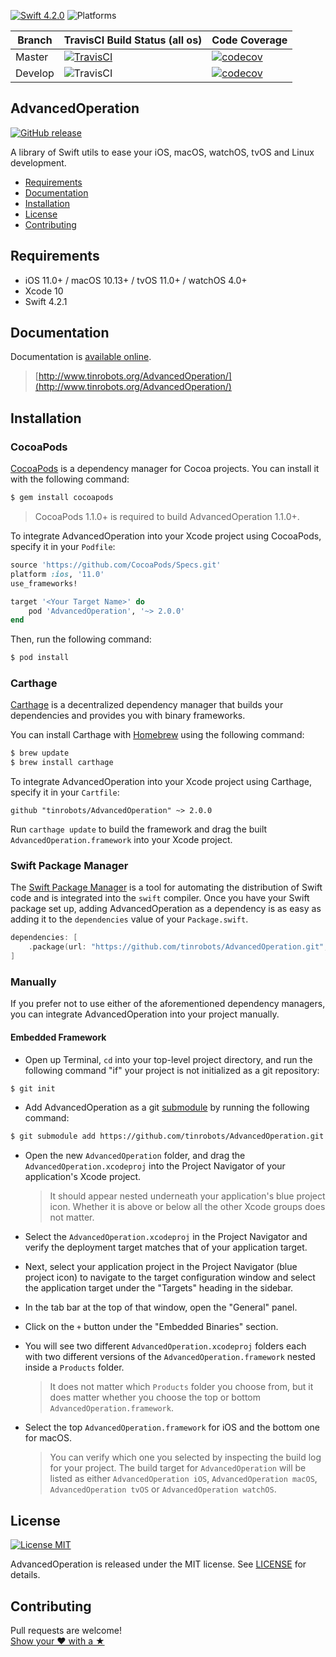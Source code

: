 [![Swift 4.2.0](https://img.shields.io/badge/Swift-4.2.0-orange.svg?style=flat)](https://developer.apple.com/swift)
![Platforms](https://img.shields.io/badge/Platform-iOS%2011%2B%20|%20macOS%2010.13+%20|%20tvOS%2011+%20|%20watchOS%204+-blue.svg) 

|Branch|TravisCI Build Status (all os)|Code Coverage
|----|----|----|
|Master|[![TravisCI](https://travis-ci.org/tinrobots/AdvancedOperation.svg?branch=master)](https://travis-ci.org/tinrobots/AdvancedOperation)|[![codecov](https://codecov.io/gh/tinrobots/AdvancedOperation/branch/master/graph/badge.svg)](https://codecov.io/gh/tinrobots/AdvancedOperation)
|Develop|![TravisCI](https://travis-ci.org/tinrobots/AdvancedOperation.svg?branch=develop)|[![codecov](https://codecov.io/gh/tinrobots/AdvancedOperation/branch/develop/graph/badge.svg)](https://codecov.io/gh/tinrobots/AdvancedOperation)

## AdvancedOperation
[![GitHub release](https://img.shields.io/github/release/tinrobots/AdvancedOperation.svg)](https://github.com/tinrobots/AdvancedOperation/releases) 

A library of Swift utils to ease your iOS, macOS, watchOS, tvOS and Linux development.

- [Requirements](#requirements)
- [Documentation](#documentation)
- [Installation](#installation)
- [License](#license)
- [Contributing](#contributing)

## Requirements

- iOS 11.0+ / macOS 10.13+ / tvOS 11.0+ / watchOS 4.0+
- Xcode 10
- Swift 4.2.1

## Documentation

Documentation is [available online](http://www.tinrobots.org/AdvancedOperation/).

> [http://www.tinrobots.org/AdvancedOperation/](http://www.tinrobots.org/AdvancedOperation/)

## Installation

### CocoaPods

[CocoaPods](http://cocoapods.org) is a dependency manager for Cocoa projects. You can install it with the following command:

```bash
$ gem install cocoapods
```

> CocoaPods 1.1.0+ is required to build AdvancedOperation 1.1.0+.

To integrate AdvancedOperation into your Xcode project using CocoaPods, specify it in your `Podfile`:

```ruby
source 'https://github.com/CocoaPods/Specs.git'
platform :ios, '11.0'
use_frameworks!

target '<Your Target Name>' do
    pod 'AdvancedOperation', '~> 2.0.0'
end
```

Then, run the following command:

```bash
$ pod install
```

### Carthage

[Carthage](https://github.com/Carthage/Carthage) is a decentralized dependency manager that builds your dependencies and provides you with binary frameworks.

You can install Carthage with [Homebrew](http://brew.sh/) using the following command:

```bash
$ brew update
$ brew install carthage
```

To integrate AdvancedOperation into your Xcode project using Carthage, specify it in your `Cartfile`:

```ogdl
github "tinrobots/AdvancedOperation" ~> 2.0.0
```

Run `carthage update` to build the framework and drag the built `AdvancedOperation.framework` into your Xcode project.

### Swift Package Manager

The [Swift Package Manager](https://swift.org/package-manager/) is a tool for automating the distribution of Swift code and is integrated into the `swift` compiler. 
Once you have your Swift package set up, adding AdvancedOperation as a dependency is as easy as adding it to the `dependencies` value of your `Package.swift`.

```swift
dependencies: [
    .package(url: "https://github.com/tinrobots/AdvancedOperation.git", from: "2.0.0")
]
```

### Manually

If you prefer not to use either of the aforementioned dependency managers, you can integrate AdvancedOperation into your project manually.

#### Embedded Framework

- Open up Terminal, `cd` into your top-level project directory, and run the following command "if" your project is not initialized as a git repository:

```bash
$ git init
```

- Add AdvancedOperation as a git [submodule](http://git-scm.com/docs/git-submodule) by running the following command:

```bash
$ git submodule add https://github.com/tinrobots/AdvancedOperation.git
```

- Open the new `AdvancedOperation` folder, and drag the `AdvancedOperation.xcodeproj` into the Project Navigator of your application's Xcode project.

    > It should appear nested underneath your application's blue project icon. Whether it is above or below all the other Xcode groups does not matter.

- Select the `AdvancedOperation.xcodeproj` in the Project Navigator and verify the deployment target matches that of your application target.
- Next, select your application project in the Project Navigator (blue project icon) to navigate to the target configuration window and select the application target under the "Targets" heading in the sidebar.
- In the tab bar at the top of that window, open the "General" panel.
- Click on the `+` button under the "Embedded Binaries" section.
- You will see two different `AdvancedOperation.xcodeproj` folders each with two different versions of the `AdvancedOperation.framework` nested inside a `Products` folder.

    > It does not matter which `Products` folder you choose from, but it does matter whether you choose the top or bottom `AdvancedOperation.framework`.

- Select the top `AdvancedOperation.framework` for iOS and the bottom one for macOS.

    > You can verify which one you selected by inspecting the build log for your project. The build target for `AdvancedOperation` will be listed as either `AdvancedOperation iOS`, `AdvancedOperation macOS`, `AdvancedOperation tvOS` or `AdvancedOperation watchOS`.


## License

[![License MIT](https://img.shields.io/badge/License-MIT-lightgrey.svg?style=flat)](https://github.com/tinrobots/AdvancedOperation/blob/master/LICENSE.md)

AdvancedOperation is released under the MIT license. See [LICENSE](./LICENSE.md) for details.

## Contributing

Pull requests are welcome!  
[Show your ❤ with a ★](https://github.com/tinrobots/AdvancedOperation/stargazers)